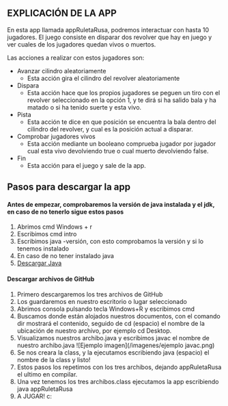 ## EXPLICACIÓN DE LA APP



En esta app llamada appRuletaRusa, podremos interactuar con hasta 10 jugadores.
El juego consiste en disparar dos revolver que hay en juego y ver cuales de los jugadores quedan vivos o muertos.

Las acciones a realizar con estos jugadores son:
- Avanzar cilindro aleatoriamente
	- Esta acción gira el cilindro del revolver aleatoriamente
- Dispara
	- Esta acción hace que los propios jugadores se peguen un tiro con el revolver seleccionado en la opción 1, y te dirá si ha salido bala y ha matado o si ha tenido suerte y esta vivo.
- Pista
	- Esta acción te dice en que posición se encuentra la bala dentro del cilindro del revolver, y cual es la posición actual a disparar.
- Comprobar jugadores vivos
	- Esta acción mediante un booleano comprueba jugador por jugador cual esta vivo devolviendo true o cual muerto devolviendo false.
- Fin
	- Esta acción para el juego y sale de la app.
	

	
## Pasos para descargar la app
#### Antes de empezar, comprobaremos la versión de java instalada y el jdk, en caso de no tenerlo sigue estos pasos
1. Abrimos cmd Windows + r 
2. Escribimos cmd intro
3. Escribimos java -versión, con esto comprobamos la versión y si lo tenemos instalado
4. En caso de no tener instalado java 
5. [Descargar Java]

[Descargar Java]:https://www.oracle.com/technetwork/es/java/javase/downloads/index.html


#### Descargar archivos de GitHub
1. Primero descargaremos los tres archivos de GitHub
2. Los guardaremos en nuestro escritorio o lugar seleccionado
3. Abrimos consola pulsando tecla Windows+R y escribimos cmd
4. Buscamos donde están alojados nuestros documentos, con el comando dir mostrará el contenido, seguido de cd (espacio) el nombre de la ubicación de nuestro archivo, por ejemplo cd Desktop.
6. Visualizamos nuestros archibo.java y escribimos javac el nombre de nuestro archibo.java
![Ejemplo imagen](/imagenes/ejemplo javac.png)
8. Se nos creara la class, y la ejecutamos escribiendo java (espacio) el nombre de la class y listo!
9. Estos pasos los repetimos con los tres archibos, dejando appRuletaRusa el ultimo en compilar.
10. Una vez tenemos los tres archibos.class ejecutamos la app escribiendo java appRuletaRusa
11. A JUGAR! c:
